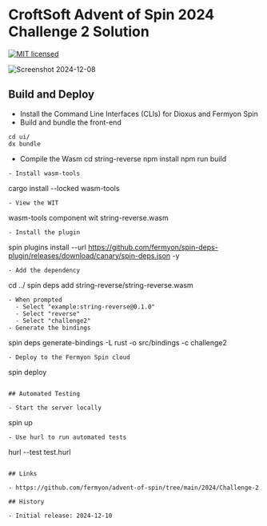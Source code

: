 # CroftSoft Advent of Spin 2024 Challenge 2 Solution

[![MIT licensed][mit-badge]][mit-url]

[mit-badge]: https://img.shields.io/badge/license-MIT-blue.svg
[mit-url]: https://github.com/david-wallace-croft/advent-of-spin/blob/main/LICENSE.txt

![Screenshot 2024-12-08](./media/screenshot-2024-12-08-a.jpg)

## Build and Deploy

- Install the Command Line Interfaces (CLIs) for Dioxus and Fermyon Spin
- Build and bundle the front-end
```
cd ui/
dx bundle
```
- Compile the Wasm
cd string-reverse
npm install
npm run build
```
- Install wasm-tools
```
cargo install --locked wasm-tools
```
- View the WIT
```
wasm-tools component wit string-reverse.wasm
```
- Install the plugin
```
spin plugins install --url https://github.com/fermyon/spin-deps-plugin/releases/download/canary/spin-deps.json -y  
```
- Add the dependency
```
cd ../
spin deps add string-reverse/string-reverse.wasm
```
- When prompted
  - Select "example:string-reverse@0.1.0"
  - Select "reverse"
  - Select "challenge2"
- Generate the bindings
```
spin deps generate-bindings -L rust -o src/bindings -c challenge2
```
- Deploy to the Fermyon Spin cloud
```
spin deploy
```

## Automated Testing

- Start the server locally
```
spin up
```
- Use hurl to run automated tests
```
hurl --test test.hurl
```

## Links

- https://github.com/fermyon/advent-of-spin/tree/main/2024/Challenge-2

## History

- Initial release: 2024-12-10
